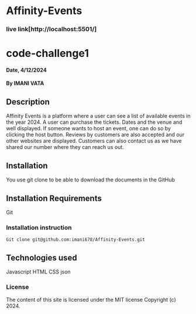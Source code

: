 # Affinity-Events

### live link[http://localhost:5501/]

# code-challenge1

#### Date, 4/12/2024

#### By IMANI VATA

## Description

Affinity Events is a platform where a user can see a list of available events in the year 2024. A user can purchase the tickets. Dates and the venue and well displayed. If someone wants to host an event, one can do so by clicking the host button.
Reviews by customers are also accepted and our other websites are displayed.
Customers can also contact us as we have shared our number where they can reach us out.

## Installation

You use git clone to be able to download the documents in the GitHub

## Installation Requirements

Git

### Installation instruction

```
Git clone git@github.com:imani678/Affinity-Events.git

```

## Technologies used

Javascript
HTML
CSS
json

### License

The content of this site is licensed under the MIT license
Copyright (c) 2024.
